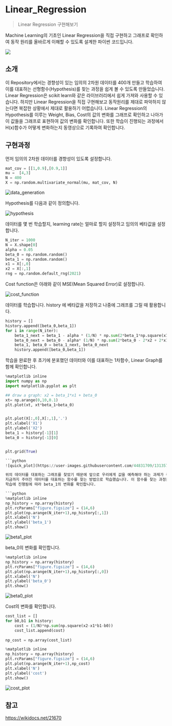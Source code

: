 # Linear_Regression
> Linear Regression 구현해보기

Machine Learning의 기초인 Linear Regression을 직접 구현하고 그래프로 확인하여 동작 원리를 올바르게 이해할 수 있도록 설계한 파이썬 코드입니다.

![](../header.png)

## 소개

  이 Repository에서는 경향성이 있는 임의의 2차원 데이터를 400개 만들고 학습하여 이를 대표하는 선형함수(Hypothesis)를 찾는 과정을 쉽게 볼 수 있도록 만들었습니다. Linear Regression은 scikit learn와 같은 라이브러리에서 쉽게 가져와 사용할 수 있습니다. 하지만 Linear Regression을 직접 구현해보고 동작원리를 제대로 파악하지 않는다면 복잡한 상황에서 제대로 활용하기 어렵습니다.  Linear Regression의 Hypothesis를 이루는 Weight, Bias, Cost의 값의 변화를 그래프로 확인하고 나아가 이 값들을 그래프로 표현하여 값의 변화를 확인합니다. 또한 학습이 진행되는 과정에서 H(x)함수가 어떻게 변화하는지 동영상으로 기록하여 확인합니다.

## 구현과정

먼저 임의의 2차원 데이터를 경향성이 있도록 설정합니다.  


```python
mat_cov = [[1,0.9],[0.9,1]]
mu =  [4,3]
N = 400
X = np.random.multivariate_normal(mu, mat_cov, N)
```
![data_generation](https://user-images.githubusercontent.com/44831709/131356943-f9f18275-a9a9-4a50-b16b-2613febfda73.png)

Hypothesis를 다음과 같이 정의합니다.  


![hypothesis](https://user-images.githubusercontent.com/44831709/130807611-38f189db-a6fd-441d-8457-8109efc1715e.png)


데이터를 몇 번 학습할지, learning rate는 얼마로 할지 설정하고 임의의 베타값을 설정합니다.

```python
N_iter = 1000
N = X.shape[0]
alpha = 0.05
beta_0 = np.random.random()
beta_1 = np.random.random()
x1 = X[:,0]
x2 = X[:,1]
rng = np.random.default_rng(2021)
```



Cost function은 아래와 같이 MSE(Mean Squared Error)로 설정합니다.   


![cost_function](https://user-images.githubusercontent.com/44831709/130806508-eae6ef66-e175-4f52-acbf-edba20e9aa6f.png)


데이터를 학습합니다. history 에 베타값을 저장하고 나중에 그래프를 그릴 때 활용합니다.

```python
history = []
history.append([beta_0,beta_1])
for i in range(N_iter):
    beta_1_next = beta_1 - alpha * (1/N) * np.sum(2*beta_1*np.square(x1) -2*x1*x2 + 2*x1*beta_0)
    beta_0_next = beta_0 - alpha* (1/N) * np.sum(2*beta_0 - 2*x2 + 2*x1*beta_1)
    beta_1, beta_0 = beta_1_next, beta_0_next
    history.append([beta_0,beta_1])

```

학습을 완료한 후 초기에 분포했던 데이터와 이를 대표하는 1차함수, Linear Graph를 함께 확인합니다.
```python
%matplotlib inline
import numpy as np
import matplotlib.pyplot as plt

## draw a graph: x2 = beta_1*x1 + beta_0 
xt= np.arange(0,10,0.1)
plt.plot(xt, xt*beta_1+beta_0)


plt.plot(X[:,0],X[:,1],'.')
plt.xlabel('X1')
plt.ylabel('X2')
beta_1 = history[-1][1]
beta_0 = history[-1][0]


plt.grid(True)

```python
![quick_plot](https://user-images.githubusercontent.com/44831709/131357530-83206b2e-b38b-4f74-803b-8134f507f1ea.png)

위의 데이터를 대표하는 그래프를 찾았기 때문에 앞으로 우리에게 값을 예측해야 하는 과제가 주어진다면, 우리는 입력값 (x1)이 주어질 때 그에 맞는 결과로 이 Linear 함수에서의 결과값을 반환해주면 됩니다.   
지금까지 주어진 데이터를 대표하는 함수를 찾는 방법으로 학습했습니다. 이 함수를 찾는 과정을 그래프로 확인해 보겠습니다. 
학습에 진행됨에 따라 beta_1의 변화를 확인합니다.

```python
%matplotlib inline
np_history = np.array(history)
plt.rcParams["figure.figsize"] = (14,6)
plt.plot(np.arange(N_iter+1),np_history[:,1])
plt.xlabel('N')
plt.ylabel('beta_1')
plt.show()

```
![beta1_plot](https://user-images.githubusercontent.com/44831709/131358333-29d081dd-a5b4-43a6-bea8-9d2a025663c5.png)

beta_0의 변화를 확인합니다.

```python
%matplotlib inline
np_history = np.array(history)
plt.rcParams["figure.figsize"] = (14,6)
plt.plot(np.arange(N_iter+1),np_history[:,0])
plt.xlabel('N')
plt.ylabel('beta_0')
plt.show()
```

![beta0_plot](https://user-images.githubusercontent.com/44831709/131358587-64e2d377-ea82-4637-9fe0-786dbf5b1db9.png)


Cost의 변화를 확인합니다.

```python
cost_list = []
for b0,b1 in history:
    cost = (1/N)*np.sum(np.square(x2-x1*b1-b0))
    cost_list.append(cost)
    
np_cost = np.array(cost_list)

%matplotlib inline
np_history = np.array(history)
plt.rcParams["figure.figsize"] = (14,6)
plt.plot(np.arange(N_iter+1),np_cost)
plt.xlabel('N')
plt.ylabel('cost')
plt.show()
```

![cost_plot](https://user-images.githubusercontent.com/44831709/131359229-dc70a861-f0d3-454a-ac47-4168f2969543.png)

## 참고

https://wikidocs.net/21670
